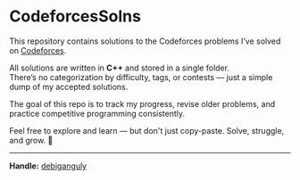 # CodeforcesSolns

This repository contains solutions to the Codeforces problems I’ve solved on [Codeforces](https://codeforces.com).

All solutions are written in **C++** and stored in a single folder.  
There’s no categorization by difficulty, tags, or contests — just a simple dump of my accepted solutions.

The goal of this repo is to track my progress, revise older problems, and practice competitive programming consistently.

Feel free to explore and learn — but don't just copy-paste. Solve, struggle, and grow. 💪

---

**Handle:** [debjganguly](https://codeforces.com/profile/debjganguly)
